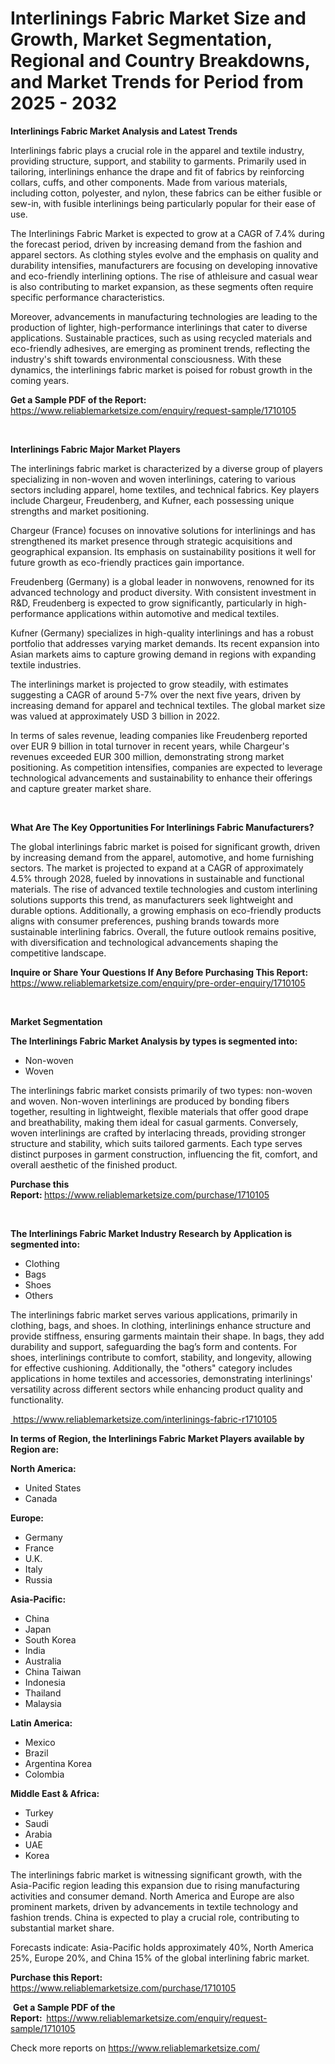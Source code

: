 <p><h1>Interlinings Fabric Market Size and Growth, Market Segmentation, Regional and Country Breakdowns, and Market Trends for Period from 2025 -  2032</h1></p><p><strong>Interlinings Fabric Market Analysis and Latest Trends</strong></p>
<p><p>Interlinings fabric plays a crucial role in the apparel and textile industry, providing structure, support, and stability to garments. Primarily used in tailoring, interlinings enhance the drape and fit of fabrics by reinforcing collars, cuffs, and other components. Made from various materials, including cotton, polyester, and nylon, these fabrics can be either fusible or sew-in, with fusible interlinings being particularly popular for their ease of use.</p><p>The Interlinings Fabric Market is expected to grow at a CAGR of 7.4% during the forecast period, driven by increasing demand from the fashion and apparel sectors. As clothing styles evolve and the emphasis on quality and durability intensifies, manufacturers are focusing on developing innovative and eco-friendly interlining options. The rise of athleisure and casual wear is also contributing to market expansion, as these segments often require specific performance characteristics.</p><p>Moreover, advancements in manufacturing technologies are leading to the production of lighter, high-performance interlinings that cater to diverse applications. Sustainable practices, such as using recycled materials and eco-friendly adhesives, are emerging as prominent trends, reflecting the industry's shift towards environmental consciousness. With these dynamics, the interlinings fabric market is poised for robust growth in the coming years.</p></p>
<p><strong>Get a Sample PDF of the Report:&nbsp;</strong> <a href="https://www.reliablemarketsize.com/enquiry/request-sample/1710105?utm_campaign=3172&utm_medium=2&utm_source=Github&utm_content=ia&utm_term=27032025&utm_id=interlinings-fabric">https://www.reliablemarketsize.com/enquiry/request-sample/1710105</a></p>
<p>&nbsp;</p>
<p><strong>Interlinings Fabric Major Market Players</strong></p>
<p><p>The interlinings fabric market is characterized by a diverse group of players specializing in non-woven and woven interlinings, catering to various sectors including apparel, home textiles, and technical fabrics. Key players include Chargeur, Freudenberg, and Kufner, each possessing unique strengths and market positioning.</p><p>Chargeur (France) focuses on innovative solutions for interlinings and has strengthened its market presence through strategic acquisitions and geographical expansion. Its emphasis on sustainability positions it well for future growth as eco-friendly practices gain importance.</p><p>Freudenberg (Germany) is a global leader in nonwovens, renowned for its advanced technology and product diversity. With consistent investment in R&D, Freudenberg is expected to grow significantly, particularly in high-performance applications within automotive and medical textiles.</p><p>Kufner (Germany) specializes in high-quality interlinings and has a robust portfolio that addresses varying market demands. Its recent expansion into Asian markets aims to capture growing demand in regions with expanding textile industries.</p><p>The interlinings market is projected to grow steadily, with estimates suggesting a CAGR of around 5-7% over the next five years, driven by increasing demand for apparel and technical textiles. The global market size was valued at approximately USD 3 billion in 2022.</p><p>In terms of sales revenue, leading companies like Freudenberg reported over EUR 9 billion in total turnover in recent years, while Chargeur's revenues exceeded EUR 300 million, demonstrating strong market positioning. As competition intensifies, companies are expected to leverage technological advancements and sustainability to enhance their offerings and capture greater market share.</p></p>
<p>&nbsp;</p>
<p><strong>What Are The Key Opportunities For Interlinings Fabric Manufacturers?</strong></p>
<p><p>The global interlinings fabric market is poised for significant growth, driven by increasing demand from the apparel, automotive, and home furnishing sectors. The market is projected to expand at a CAGR of approximately 4.5% through 2028, fueled by innovations in sustainable and functional materials. The rise of advanced textile technologies and custom interlining solutions supports this trend, as manufacturers seek lightweight and durable options. Additionally, a growing emphasis on eco-friendly products aligns with consumer preferences, pushing brands towards more sustainable interlining fabrics. Overall, the future outlook remains positive, with diversification and technological advancements shaping the competitive landscape.</p></p>
<p><strong>Inquire or Share Your Questions If Any Before Purchasing This Report:</strong> <a href="https://www.reliablemarketsize.com/enquiry/pre-order-enquiry/1710105?utm_campaign=3172&utm_medium=2&utm_source=Github&utm_content=ia&utm_term=27032025&utm_id=interlinings-fabric">https://www.reliablemarketsize.com/enquiry/pre-order-enquiry/1710105</a></p>
<p>&nbsp;</p>
<p><strong>Market Segmentation</strong></p>
<p><strong>The Interlinings Fabric Market Analysis by types is segmented into:</strong></p>
<p><ul><li>Non-woven</li><li>Woven</li></ul></p>
<p><p>The interlinings fabric market consists primarily of two types: non-woven and woven. Non-woven interlinings are produced by bonding fibers together, resulting in lightweight, flexible materials that offer good drape and breathability, making them ideal for casual garments. Conversely, woven interlinings are crafted by interlacing threads, providing stronger structure and stability, which suits tailored garments. Each type serves distinct purposes in garment construction, influencing the fit, comfort, and overall aesthetic of the finished product.</p></p>
<p><strong>Purchase this Report:&nbsp;</strong><a href="https://www.reliablemarketsize.com/purchase/1710105?utm_campaign=3172&utm_medium=2&utm_source=Github&utm_content=ia&utm_term=27032025&utm_id=interlinings-fabric">https://www.reliablemarketsize.com/purchase/1710105</a></p>
<p>&nbsp;</p>
<p><strong>The Interlinings Fabric Market Industry Research by Application is segmented into:</strong></p>
<p><ul><li>Clothing</li><li>Bags</li><li>Shoes</li><li>Others</li></ul></p>
<p><p>The interlinings fabric market serves various applications, primarily in clothing, bags, and shoes. In clothing, interlinings enhance structure and provide stiffness, ensuring garments maintain their shape. In bags, they add durability and support, safeguarding the bag’s form and contents. For shoes, interlinings contribute to comfort, stability, and longevity, allowing for effective cushioning. Additionally, the "others" category includes applications in home textiles and accessories, demonstrating interlinings' versatility across different sectors while enhancing product quality and functionality.</p></p>
<p><a href="https://www.reliablemarketsize.com/interlinings-fabric-r1710105?utm_campaign=3172&utm_medium=2&utm_source=Github&utm_content=ia&utm_term=27032025&utm_id=interlinings-fabric">&nbsp;https://www.reliablemarketsize.com/interlinings-fabric-r1710105</a></p>
<p><strong>In terms of Region, the Interlinings Fabric Market Players available by Region are:</strong></p>
<p>
    <p> <strong> North America: </strong>
        <ul>
            <li>United States</li>
            <li>Canada</li>
        </ul>
        </p> 
    <p> <strong> Europe: </strong>
        <ul>
            <li>Germany</li>
            <li>France</li>
            <li>U.K.</li>
            <li>Italy</li>
            <li>Russia</li>
        </ul>
        </p> 
    <p> <strong> Asia-Pacific: </strong>
        <ul>
            <li>China</li>
            <li>Japan</li>
            <li>South Korea</li>
            <li>India</li>
            <li>Australia</li>
            <li>China Taiwan</li>
            <li>Indonesia</li>
            <li>Thailand</li>
            <li>Malaysia</li>
        </ul>
        </p> 
    <p> <strong> Latin America: </strong>
        <ul>
            <li>Mexico</li>
            <li>Brazil</li>
            <li>Argentina Korea</li>
            <li>Colombia</li>
        </ul>
        </p> 
    <p> <strong> Middle East & Africa: </strong>
        <ul>
            <li>Turkey</li>
            <li>Saudi</li>
            <li>Arabia</li>
            <li>UAE</li>
            <li>Korea</li>
        </ul>
    </p>
    </p>
<p><p>The interlinings fabric market is witnessing significant growth, with the Asia-Pacific region leading this expansion due to rising manufacturing activities and consumer demand. North America and Europe are also prominent markets, driven by advancements in textile technology and fashion trends. China is expected to play a crucial role, contributing to substantial market share.</p><p>Forecasts indicate: Asia-Pacific holds approximately 40%, North America 25%, Europe 20%, and China 15% of the global interlining fabric market.</p></p>
<p><strong>Purchase this Report: </strong><a href="https://www.reliablemarketsize.com/purchase/1710105?utm_campaign=3172&utm_medium=2&utm_source=Github&utm_content=ia&utm_term=27032025&utm_id=interlinings-fabric">https://www.reliablemarketsize.com/purchase/1710105</a></p>
<p>&nbsp;<strong>Get a Sample PDF of the Report:&nbsp;&nbsp;</strong><a href="https://www.reliablemarketsize.com/enquiry/request-sample/1710105?utm_campaign=3172&utm_medium=2&utm_source=Github&utm_content=ia&utm_term=27032025&utm_id=interlinings-fabric">https://www.reliablemarketsize.com/enquiry/request-sample/1710105</a></p>
<p><strong></strong></p>
<p>Check more reports on <a href="https://www.reliablemarketsize.com/?utm_campaign=3172&utm_medium=2&utm_source=Github&utm_content=ia&utm_term=27032025&utm_id=interlinings-fabric">https://www.reliablemarketsize.com/</a></p>